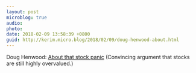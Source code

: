 ```yaml
---
layout: post
microblog: true
audio: 
photo: 
date: 2018-02-09 13:58:39 +0800
guid: http://kerim.micro.blog/2018/02/09/doug-henwood-about.html
---
```

Doug Henwood: [About that stock panic](https://lbo-news.com/2018/02/08/about-that-stock-panic/) (Convincing argument that stocks are still highly overvalued.)
